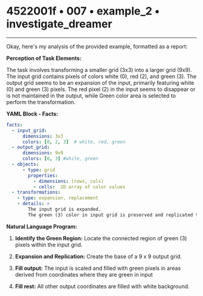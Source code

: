 # 4522001f • 007 • example_2 • investigate_dreamer

---
Okay, here's my analysis of the provided example, formatted as a report:

**Perception of Task Elements:**

The task involves transforming a smaller grid (3x3) into a larger grid (9x9). The input grid contains pixels of colors white (0), red (2), and green (3). The output grid seems to be an expansion of the input, primarily featuring white (0) and green (3) pixels. The red pixel (2) in the input seems to disappear or is not maintained in the output, while Green color area is selected to perform the transformation.

**YAML Block - Facts:**



```yaml
facts:
  - input_grid:
      dimensions: 3x3
      colors: [0, 2, 3]  # white, red, green
  - output_grid:
      dimensions: 9x9
      colors: [0, 3] #white, green
  - objects:
      - type: grid
        properties:
          - dimensions: (rows, cols)
          - cells:  2D array of color values
  - transformations:
    - type: expansion, replacement
    - details: >
        The input grid is expanded.
        The green (3) color in input grid is preserved and replicated to form quadrants in the output grid, while the red is removed.
```



**Natural Language Program:**

1.  **Identify the Green Region:** Locate the connected region of green (3) pixels within the input grid.

2.  **Expansion and Replication:** Create the base of a 9 x 9 output grid.

3. **Fill output:** The input is scaled and filled with green pixels in areas derived from coordinates where they are green in input

4. **Fill rest:** All other output coordinates are filled with white background.

